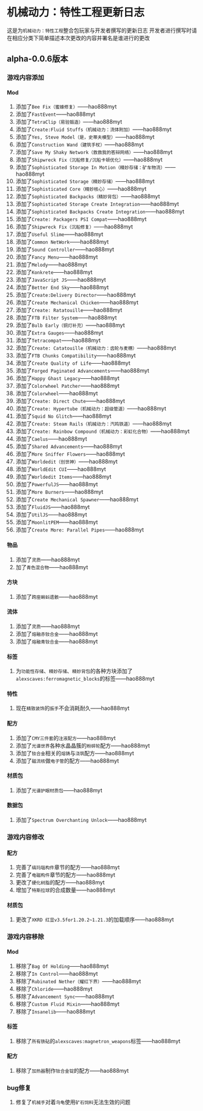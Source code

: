 # 机械动力：特性工程更新日志
这是为`机械动力：特性工程`整合包玩家与开发者撰写的更新日志
开发者进行撰写时请在相应分类下简单描述本次更改的内容并署名是谁进行的更改

## alpha-0.0.6版本

### 游戏内容添加
#### Mod
1. 添加了`Bee Fix（蜜蜂修复）`——hao888myt
2. 添加了`FastEvent`——hao888myt
3. 添加了`TetraClip（易验锻造）`——hao888myt
4. 添加了`Create:Fluid Stuffs（机械动力：流体附加）`——hao888myt
5. 添加了`Yes, Steve Model（是，史蒂夫模型）`——hao888myt
6. 添加了`Construction Wand（建筑手杖）`——hao888myt
7. 添加了`Save My Shaky Network（救救我的答辩网络）`——hao888myt
8. 添加了`Shipwreck Fix（沉船修复/沉船卡顿优化）`——hao888myt
9. 添加了`Sophisticated Storage In Motion（精妙存储：矿车物流）`——hao888myt
10. 添加了`Sophisticated Storage（精妙存储）`——hao888myt
11. 添加了`Sophisticated Core（精妙核心）`——hao888myt
12. 添加了`Sophisticated Backpacks（精妙背包）`——hao888myt
13. 添加了`Sophisticated Storage Create Integration`——hao888myt
14. 添加了`Sophisticated Backpacks Create Integration`——hao888myt
15. 添加了`Create: Packagers PSI Compat`——hao888myt
16. 添加了`Shipwreck Fix（沉船修复）`——hao888myt
17. 添加了`Useful Slime`——hao888myt
18. 添加了`Common NetWork`——hao888myt
19. 添加了`Sound Controller`——hao888myt
20. 添加了`Fancy Menu`——hao888myt
21. 添加了`Melody`——hao888myt
22. 添加了`Konkrete`——hao888myt
23. 添加了`JavaScript JS`——hao888myt
24. 添加了`Better End Sky`——hao888myt
25. 添加了`Create:Delivery Director`——hao888myt
26. 添加了`Create Mechanical Chicken`——hao888myt
27. 添加了`Create: Ratatouille`——hao888myt
28. 添加了`FTB Filter System`——hao888myt
29. 添加了`Bulb Early（铜灯补充）`——hao888myt
30. 添加了`Extra Gauges`——hao888myt
31. 添加了`Tetracompat`——hao888myt
32. 添加了`Create: Catatouille（机械动力：齿轮与麦穗）`——hao888myt
33. 添加了`FTB Chunks Compatibility`——hao888myt
34. 添加了`Create Quality of Life`——hao888myt
35. 添加了`Forged Paginated Advancements`——hao888myt
36. 添加了`Happy Ghast Legacy`——hao888myt
37. 添加了`Colorwheel Patcher`——hao888myt
38. 添加了`Colorwheel`——hao888myt
39. 添加了`Create: Direct Chute`——hao888myt
40. 添加了`Create: Hypertube（机械动力：超级管道）`——hao888myt
41. 添加了`Squid No Glitch`——hao888myt
42. 添加了`Create: Steam Rails（机械动力：汽鸣铁道）`——hao888myt
43. 添加了`Create: Rainbow Compound（机械动力：彩虹化合物）`——hao888myt
44. 添加了`Caelus`——hao888myt
45. 添加了`Shared Advancements`——hao888myt
46. 添加了`More Sniffer Flowers`——hao888myt
47. 添加了`Worldedit（创世神）`——hao888myt
48. 添加了`WorldEdit CUI`——hao888myt
49. 添加了`Worldedit Items`——hao888myt
50. 添加了`PowerfulJS`——hao888myt
51. 添加了`More Burners`——hao888myt
52. 添加了`Create Mechanical Spawner`——hao888myt
53. 添加了`FluidJS`——hao888myt
54. 添加了`UtilJS`——hao888myt
55. 添加了`MoonlitPEM`——hao888myt
56. 添加了`Create More: Parallel Pipes`——hao888myt
#### 物品
1. 添加了`灵质`——hao888myt
2. 加了`青色混合物`——hao888myt
#### 方块
1. 添加了`跨座蝌蚪遗骸`——hao888myt
#### 流体
1. 添加了`灵质`——hao888myt
2. 添加了`熔融赤钕合金`——hao888myt
3. 添加了`熔融青钕合金`——hao888myt
#### 标签
1. 为`功能性存储`、`精妙存储`、`精妙背包`的各种方块添加了`alexscaves:ferromagnetic_blocks`的标签——hao888myt
#### 特性
1. 现在`精致装饰`的`扳手`不会消耗耐久——hao888myt
#### 配方
1. 添加了`CMY三件套`的`注液配方`——hao888myt
2. 添加了`光谱世界`各种水晶晶簇的`粉碎轮`配方——hao888myt
3. 添加了`钕合金`相关的`熔铸`与`浇筑`配方——hao888myt
4. 添加了`磁流核`做`电子管`的配方——hao888myt
#### 材质包
1. 添加了`光谱护眼材质包`——hao888myt
#### 数据包
1. 添加了`Spectrum Overchanting Unlock`——hao888myt

### 游戏内容修改
#### 配方
1. 完善了`缟玛瑙构件`章节的配方——hao888myt
2. 完善了`电磁构件`章节的配方——hao888myt
3. 更改了`硬化树脂`的配方——hao888myt
4. 增加了`特斯拉球`的合成数量——hao888myt
#### 材质包
1. 更改了`XKRD 红显v3.5for1.20.2~1.21.3`的加载顺序——hao888myt

### 游戏内容移除
#### Mod
1. 移除了`Bag Of Holding`——hao888myt
2. 移除了`In Control`——hao888myt
3. 移除了`Rubinated Nether（耀红下界）`——hao888myt
4. 移除了`Chloride`——hao888myt
5. 移除了`Advancement Sync`——hao888myt
6. 移除了`Custom Fluid Mixin`——hao888myt
7. 移除了`Insanelib`——hao888myt
#### 标签
1. 移除了`所有铁砧`的`alexscaves:magnetron_weapons`标签——hao888myt
#### 配方
1. 移除了`加热器`制作`钕合金锭`的配方——hao888myt

### bug修复
1. 修复了`机械手`对着`乌龟`使用`矿石饲料`无法生效的问题
